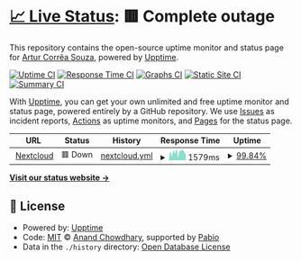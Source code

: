 # [📈 Live Status](https://arcstur.github.io/nextcloud-upptime): <!--live status--> **🟥 Complete outage**

This repository contains the open-source uptime monitor and status page for [Artur Corrêa Souza](https://arcstur.github.io/nextcloud-upptime), powered by [Upptime](https://github.com/upptime/upptime).

[![Uptime CI](https://github.com/arcstur/nextcloud-upptime/workflows/Uptime%20CI/badge.svg)](https://github.com/arcstur/nextcloud-upptime/actions?query=workflow%3A%22Uptime+CI%22)
[![Response Time CI](https://github.com/arcstur/nextcloud-upptime/workflows/Response%20Time%20CI/badge.svg)](https://github.com/arcstur/nextcloud-upptime/actions?query=workflow%3A%22Response+Time+CI%22)
[![Graphs CI](https://github.com/arcstur/nextcloud-upptime/workflows/Graphs%20CI/badge.svg)](https://github.com/arcstur/nextcloud-upptime/actions?query=workflow%3A%22Graphs+CI%22)
[![Static Site CI](https://github.com/arcstur/nextcloud-upptime/workflows/Static%20Site%20CI/badge.svg)](https://github.com/arcstur/nextcloud-upptime/actions?query=workflow%3A%22Static+Site+CI%22)
[![Summary CI](https://github.com/arcstur/nextcloud-upptime/workflows/Summary%20CI/badge.svg)](https://github.com/arcstur/nextcloud-upptime/actions?query=workflow%3A%22Summary+CI%22)

With [Upptime](https://upptime.js.org), you can get your own unlimited and free uptime monitor and status page, powered entirely by a GitHub repository. We use [Issues](https://github.com/arcstur/nextcloud-upptime/issues) as incident reports, [Actions](https://github.com/arcstur/nextcloud-upptime/actions) as uptime monitors, and [Pages](https://arcstur.github.io/nextcloud-upptime) for the status page.

<!--start: status pages-->
<!-- This summary is generated by Upptime (https://github.com/upptime/upptime) -->
<!-- Do not edit this manually, your changes will be overwritten -->
<!-- prettier-ignore -->
| URL | Status | History | Response Time | Uptime |
| --- | ------ | ------- | ------------- | ------ |
| <img alt="" src="https://icons.duckduckgo.com/ip3/nextcloud.arcstur.com.ico" height="13"> [Nextcloud](https://nextcloud.arcstur.com) | 🟥 Down | [nextcloud.yml](https://github.com/arcstur/homelab-status/commits/HEAD/history/nextcloud.yml) | <details><summary><img alt="Response time graph" src="./graphs/nextcloud/response-time-week.png" height="20"> 1579ms</summary><br><a href="https://status.arcstur.com/history/nextcloud"><img alt="Response time 1123" src="https://img.shields.io/endpoint?url=https%3A%2F%2Fraw.githubusercontent.com%2Farcstur%2Fhomelab-status%2FHEAD%2Fapi%2Fnextcloud%2Fresponse-time.json"></a><br><a href="https://status.arcstur.com/history/nextcloud"><img alt="24-hour response time 935" src="https://img.shields.io/endpoint?url=https%3A%2F%2Fraw.githubusercontent.com%2Farcstur%2Fhomelab-status%2FHEAD%2Fapi%2Fnextcloud%2Fresponse-time-day.json"></a><br><a href="https://status.arcstur.com/history/nextcloud"><img alt="7-day response time 1579" src="https://img.shields.io/endpoint?url=https%3A%2F%2Fraw.githubusercontent.com%2Farcstur%2Fhomelab-status%2FHEAD%2Fapi%2Fnextcloud%2Fresponse-time-week.json"></a><br><a href="https://status.arcstur.com/history/nextcloud"><img alt="30-day response time 1303" src="https://img.shields.io/endpoint?url=https%3A%2F%2Fraw.githubusercontent.com%2Farcstur%2Fhomelab-status%2FHEAD%2Fapi%2Fnextcloud%2Fresponse-time-month.json"></a><br><a href="https://status.arcstur.com/history/nextcloud"><img alt="1-year response time 1123" src="https://img.shields.io/endpoint?url=https%3A%2F%2Fraw.githubusercontent.com%2Farcstur%2Fhomelab-status%2FHEAD%2Fapi%2Fnextcloud%2Fresponse-time-year.json"></a></details> | <details><summary><a href="https://status.arcstur.com/history/nextcloud">99.84%</a></summary><a href="https://status.arcstur.com/history/nextcloud"><img alt="All-time uptime 91.93%" src="https://img.shields.io/endpoint?url=https%3A%2F%2Fraw.githubusercontent.com%2Farcstur%2Fhomelab-status%2FHEAD%2Fapi%2Fnextcloud%2Fuptime.json"></a><br><a href="https://status.arcstur.com/history/nextcloud"><img alt="24-hour uptime 100.00%" src="https://img.shields.io/endpoint?url=https%3A%2F%2Fraw.githubusercontent.com%2Farcstur%2Fhomelab-status%2FHEAD%2Fapi%2Fnextcloud%2Fuptime-day.json"></a><br><a href="https://status.arcstur.com/history/nextcloud"><img alt="7-day uptime 99.84%" src="https://img.shields.io/endpoint?url=https%3A%2F%2Fraw.githubusercontent.com%2Farcstur%2Fhomelab-status%2FHEAD%2Fapi%2Fnextcloud%2Fuptime-week.json"></a><br><a href="https://status.arcstur.com/history/nextcloud"><img alt="30-day uptime 99.48%" src="https://img.shields.io/endpoint?url=https%3A%2F%2Fraw.githubusercontent.com%2Farcstur%2Fhomelab-status%2FHEAD%2Fapi%2Fnextcloud%2Fuptime-month.json"></a><br><a href="https://status.arcstur.com/history/nextcloud"><img alt="1-year uptime 91.93%" src="https://img.shields.io/endpoint?url=https%3A%2F%2Fraw.githubusercontent.com%2Farcstur%2Fhomelab-status%2FHEAD%2Fapi%2Fnextcloud%2Fuptime-year.json"></a></details>

<!--end: status pages-->

[**Visit our status website →**](https://status.arcstur.com)

## 📄 License

- Powered by: [Upptime](https://github.com/upptime/upptime)
- Code: [MIT](./LICENSE) © [Anand Chowdhary](https://anandchowdhary.com), supported by [Pabio](https://pabio.com)
- Data in the `./history` directory: [Open Database License](https://opendatacommons.org/licenses/odbl/1-0/)
